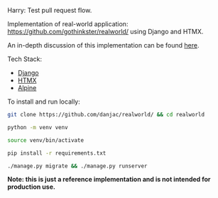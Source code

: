 Harry: Test pull request flow.

Implementation of real-world application: https://github.com/gothinkster/realworld/ using Django and HTMX.

An in-depth discussion of this implementation can be found [here](https://danjacob.net/posts/anatomyofdjangohtmxproject/).

Tech Stack:

- [Django](https://djangoproject.com)
- [HTMX](https://htmx.org)
- [Alpine](https://alpinejs.dev)

To install and run locally:

```bash
git clone https://github.com/danjac/realworld/ && cd realworld

python -m venv venv

source venv/bin/activate

pip install -r requirements.txt

./manage.py migrate && ./manage.py runserver
```

**Note: this is just a reference implementation and is not intended for production use.**
